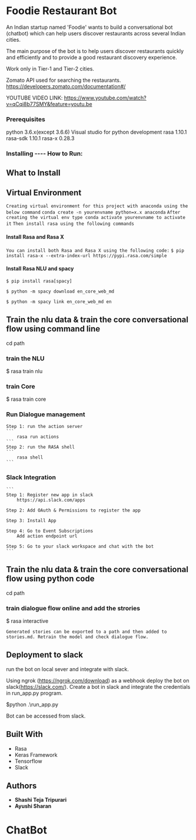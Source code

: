 # Foodie Restaurant Bot

An Indian startup named 'Foodie' wants to build a conversational bot (chatbot) which can help users discover restaurants across several Indian cities. 

The main purpose of the bot is to help users discover restaurants quickly and efficiently and to provide a good restaurant discovery experience. 

Work only in Tier-1 and Tier-2 cities.

Zomato API used for searching the restaurants. https://developers.zomato.com/documentation#/


YOUTUBE VIDEO LINK: https://www.youtube.com/watch?v=qCqi8b77SMY&feature=youtu.be



### Prerequisites

python 3.6.x(except 3.6.6)
Visual studio for python development 
rasa                               1.10.1
rasa-sdk                           1.10.1
rasa-x                             0.28.3

### Installing ---- How to Run:


## What to Install

## Virtual Environment

`Creating virtual environment for this project with anaconda using the below command`
`conda create -n yourenvname python=x.x anaconda`
`After creating the virtual env type conda activate yourenvname to activate it`
`Then install rasa using the following commands`

#### Install Rasa and Rasa X

`You can install both Rasa and Rasa X using the following code:`
`$ pip install rasa-x --extra-index-url https://pypi.rasa.com/simple`

#### Install Rasa NLU and spacy

```
$ pip install rasa[spacy]

$ python -m spacy download en_core_web_md

$ python -m spacy link en_core_web_md en
```

## Train the nlu data & train the core conversational flow using command line

cd path <path to project>

### train the NLU
$ rasa train nlu

### train Core
$ rasa train core

### Run Dialogue management
	
	Step 1: run the action server
	```
		rasa run actions
	```
	Step 2: run the RASA shell
	```
		rasa shell
	```

### Slack Integration
	```
	Step 1: Register new app in slack
		https://api.slack.com/apps
	
	Step 2: Add OAuth & Permissions to register the app

	Step 3: Install App
	
	Step 4: Go to Event Subscriptions
		Add action endpoint url

	Step 5: Go to your slack workspace and chat with the bot
	```


## Train the nlu data & train the core conversational flow using python code

cd path <path to project>

### train dialogue flow online and add the strories

$ rasa interactive

```
Generated stories can be exported to a path and then added to stories.md. Retrain the model and check dialogue flow.
```

## Deployment to slack

run the bot on local sever and integrate with slack.

Using ngrok (https://ngrok.com/download) as a webhook deploy the bot on slack(https://slack.com/). Create a bot in slack and integrate the credentials in run_app.py program.

$python .\run_app.py  

Bot can be accessed from slack. 

 

## Built With

* Rasa
* Keras Framework
* Tensorflow
* Slack


## Authors

* **Shashi Teja Tripurari**
* **Ayushi Sharan**

# ChatBot
